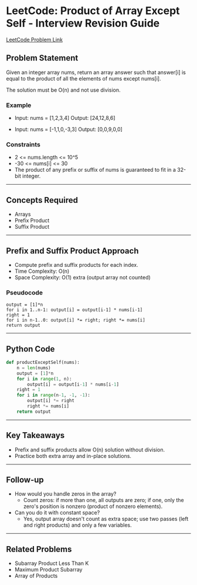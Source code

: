# LeetCode: Product of Array Except Self - Interview Revision Guide

[LeetCode Problem Link](https://leetcode.com/problems/product-of-array-except-self/description/)

## Problem Statement
Given an integer array nums, return an array answer such that answer[i] is equal to the product of all the elements of nums except nums[i].

The solution must be O(n) and not use division.

### Example
- Input: nums = [1,2,3,4]
  Output: [24,12,8,6]

- Input: nums = [-1,1,0,-3,3]
  Output: [0,0,9,0,0]

### Constraints
- 2 <= nums.length <= 10^5
- -30 <= nums[i] <= 30
- The product of any prefix or suffix of nums is guaranteed to fit in a 32-bit integer.

---

## Concepts Required
- Arrays
- Prefix Product
- Suffix Product

---

## Prefix and Suffix Product Approach
- Compute prefix and suffix products for each index.
- Time Complexity: O(n)
- Space Complexity: O(1) extra (output array not counted)

### Pseudocode
```
output = [1]*n
for i in 1..n-1: output[i] = output[i-1] * nums[i-1]
right = 1
for i in n-1..0: output[i] *= right; right *= nums[i]
return output
```

---

## Python Code
```python
def productExceptSelf(nums):
    n = len(nums)
    output = [1]*n
    for i in range(1, n):
        output[i] = output[i-1] * nums[i-1]
    right = 1
    for i in range(n-1, -1, -1):
        output[i] *= right
        right *= nums[i]
    return output
```

---

## Key Takeaways
- Prefix and suffix products allow O(n) solution without division.
- Practice both extra array and in-place solutions.

---

## Follow-up
- How would you handle zeros in the array?
  - Count zeros: if more than one, all outputs are zero; if one, only the zero's position is nonzero (product of nonzero elements).
- Can you do it with constant space?
  - Yes, output array doesn't count as extra space; use two passes (left and right products) and only a few variables.

---

## Related Problems
- Subarray Product Less Than K
- Maximum Product Subarray
- Array of Products
